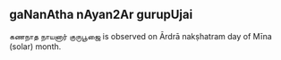 ## gaNanAtha nAyan2Ar gurupUjai

கணநாத நாயனார் குருபூஜை is observed on Ārdrā nakṣhatram day of Mīna (solar) month.



